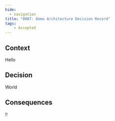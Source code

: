 ```yaml
---
hide:
  - navigation
title: "0007: Demo Architecture Decision Record"
tags: 
    - Accepted
---
```


## Context

Hello

## Decision

World

## Consequences

!!

